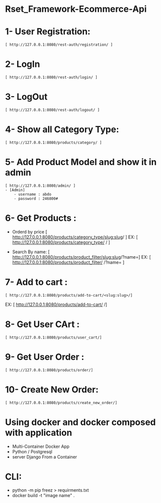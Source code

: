 # Rset_Framework-Ecommerce-Api

# 1- User Registration:
    [ http://127.0.0.1:8080/rest-auth/registration/ ]

# 2- LogIn
    [ http://127.0.0.1:8080/rest-auth/login/ ] 

# 3- LogOut
    [ http://127.0.0.1:8080/rest-auth/logout/ ]

# 4- Show all Category Type:
    [ http://127.0.0.1:8080/products/category/ ]
    
# 5- Add Product Model and show it in admin
    [ http://127.0.0.1:8080/admin/ ]
    - [Admin] 
        - username : abdo
        - password : 246800#

# 6- Get Products :
- Orderd by price [ http://127.0.0.1:8080/products/category_type/<slug:slug>/ ]
EX:
    [ http://127.0.0.1:8080/products/category_type/  / ]

- Search By name: [ http://127.0.0.1:8080/products/product_filter/<slug:slug>/?name=]
EX: 
    [ http://127.0.0.1:8080/products/product_filter/  /?name=  ]

# 7- Add to cart :
    [ http://127.0.0.1:8080/products/add-to-cart/<slug:slug>/]
EX:
    [ http://127.0.0.1:8080/products/add-to-cart/  /]

# 8- Get User CArt :
    [ http://127.0.0.1:8080/products/user_cart/]

# 9- Get User Order :
    [ http://127.0.0.1:8080/products/order/]

# 10- Create New Order:
    [ http://127.0.0.1:8080/products/create_new_order/]



# Using docker and docker composed with application
 - Multi-Container Docker App
 - Python / Postgresql
 - server Django From a Container

 # CLI:
 - python -m pip freez > requirments.txt
 - docker build -t "image name" .
